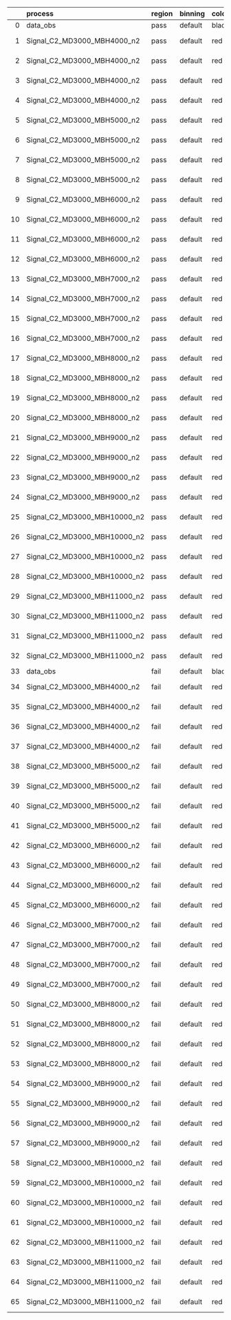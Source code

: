 |    | process                      | region   | binning   | color   | process_type   |   scale | variation   | source_filename                                                       | source_histname    | alias                        | title     |   combine_idx |     lnN |   shapes | syst_type   | direction   | variation_alias   |
|---:|:-----------------------------|:---------|:----------|:--------|:---------------|--------:|:------------|:----------------------------------------------------------------------|:-------------------|:-----------------------------|:----------|--------------:|--------:|---------:|:------------|:------------|:------------------|
|  0 | data_obs                     | pass     | default   | black   | DATA           |       1 | nominal     | ./histograms_for_2DAlphabet_v18//BH_Data.root                         | hpass              | Data                         | Data      |           nan | nan     |      nan | nan         | nan         | nan               |
|  1 | Signal_C2_MD3000_MBH4000_n2  | pass     | default   | red     | SIGNAL         |       1 | lumi        | ./histograms_for_2DAlphabet_v18//BH_Signal_C2_MD3000_MBH4000_n2.root  | hpass              | Signal_C2_MD3000_MBH4000_n2  | BH signal |           nan |   1.016 |      nan | lnN         | nan         | nan               |
|  2 | Signal_C2_MD3000_MBH4000_n2  | pass     | default   | red     | SIGNAL         |       1 | SVM         | ./histograms_for_2DAlphabet_v18//BH_Signal_C2_MD3000_MBH4000_n2.root  | hpass_SVMsyst_up   | Signal_C2_MD3000_MBH4000_n2  | BH signal |           nan | nan     |        1 | shapes      | Up          | SVMsyst           |
|  3 | Signal_C2_MD3000_MBH4000_n2  | pass     | default   | red     | SIGNAL         |       1 | SVM         | ./histograms_for_2DAlphabet_v18//BH_Signal_C2_MD3000_MBH4000_n2.root  | hpass_SVMsyst_down | Signal_C2_MD3000_MBH4000_n2  | BH signal |           nan | nan     |        1 | shapes      | Down        | SVMsyst           |
|  4 | Signal_C2_MD3000_MBH4000_n2  | pass     | default   | red     | SIGNAL         |       1 | nominal     | ./histograms_for_2DAlphabet_v18//BH_Signal_C2_MD3000_MBH4000_n2.root  | hpass              | Signal_C2_MD3000_MBH4000_n2  | BH signal |           nan | nan     |      nan | nan         | nan         | nan               |
|  5 | Signal_C2_MD3000_MBH5000_n2  | pass     | default   | red     | SIGNAL         |       1 | lumi        | ./histograms_for_2DAlphabet_v18//BH_Signal_C2_MD3000_MBH5000_n2.root  | hpass              | Signal_C2_MD3000_MBH5000_n2  | BH signal |           nan |   1.016 |      nan | lnN         | nan         | nan               |
|  6 | Signal_C2_MD3000_MBH5000_n2  | pass     | default   | red     | SIGNAL         |       1 | SVM         | ./histograms_for_2DAlphabet_v18//BH_Signal_C2_MD3000_MBH5000_n2.root  | hpass_SVMsyst_up   | Signal_C2_MD3000_MBH5000_n2  | BH signal |           nan | nan     |        1 | shapes      | Up          | SVMsyst           |
|  7 | Signal_C2_MD3000_MBH5000_n2  | pass     | default   | red     | SIGNAL         |       1 | SVM         | ./histograms_for_2DAlphabet_v18//BH_Signal_C2_MD3000_MBH5000_n2.root  | hpass_SVMsyst_down | Signal_C2_MD3000_MBH5000_n2  | BH signal |           nan | nan     |        1 | shapes      | Down        | SVMsyst           |
|  8 | Signal_C2_MD3000_MBH5000_n2  | pass     | default   | red     | SIGNAL         |       1 | nominal     | ./histograms_for_2DAlphabet_v18//BH_Signal_C2_MD3000_MBH5000_n2.root  | hpass              | Signal_C2_MD3000_MBH5000_n2  | BH signal |           nan | nan     |      nan | nan         | nan         | nan               |
|  9 | Signal_C2_MD3000_MBH6000_n2  | pass     | default   | red     | SIGNAL         |       1 | lumi        | ./histograms_for_2DAlphabet_v18//BH_Signal_C2_MD3000_MBH6000_n2.root  | hpass              | Signal_C2_MD3000_MBH6000_n2  | BH signal |           nan |   1.016 |      nan | lnN         | nan         | nan               |
| 10 | Signal_C2_MD3000_MBH6000_n2  | pass     | default   | red     | SIGNAL         |       1 | SVM         | ./histograms_for_2DAlphabet_v18//BH_Signal_C2_MD3000_MBH6000_n2.root  | hpass_SVMsyst_up   | Signal_C2_MD3000_MBH6000_n2  | BH signal |           nan | nan     |        1 | shapes      | Up          | SVMsyst           |
| 11 | Signal_C2_MD3000_MBH6000_n2  | pass     | default   | red     | SIGNAL         |       1 | SVM         | ./histograms_for_2DAlphabet_v18//BH_Signal_C2_MD3000_MBH6000_n2.root  | hpass_SVMsyst_down | Signal_C2_MD3000_MBH6000_n2  | BH signal |           nan | nan     |        1 | shapes      | Down        | SVMsyst           |
| 12 | Signal_C2_MD3000_MBH6000_n2  | pass     | default   | red     | SIGNAL         |       1 | nominal     | ./histograms_for_2DAlphabet_v18//BH_Signal_C2_MD3000_MBH6000_n2.root  | hpass              | Signal_C2_MD3000_MBH6000_n2  | BH signal |           nan | nan     |      nan | nan         | nan         | nan               |
| 13 | Signal_C2_MD3000_MBH7000_n2  | pass     | default   | red     | SIGNAL         |       1 | lumi        | ./histograms_for_2DAlphabet_v18//BH_Signal_C2_MD3000_MBH7000_n2.root  | hpass              | Signal_C2_MD3000_MBH7000_n2  | BH signal |           nan |   1.016 |      nan | lnN         | nan         | nan               |
| 14 | Signal_C2_MD3000_MBH7000_n2  | pass     | default   | red     | SIGNAL         |       1 | SVM         | ./histograms_for_2DAlphabet_v18//BH_Signal_C2_MD3000_MBH7000_n2.root  | hpass_SVMsyst_up   | Signal_C2_MD3000_MBH7000_n2  | BH signal |           nan | nan     |        1 | shapes      | Up          | SVMsyst           |
| 15 | Signal_C2_MD3000_MBH7000_n2  | pass     | default   | red     | SIGNAL         |       1 | SVM         | ./histograms_for_2DAlphabet_v18//BH_Signal_C2_MD3000_MBH7000_n2.root  | hpass_SVMsyst_down | Signal_C2_MD3000_MBH7000_n2  | BH signal |           nan | nan     |        1 | shapes      | Down        | SVMsyst           |
| 16 | Signal_C2_MD3000_MBH7000_n2  | pass     | default   | red     | SIGNAL         |       1 | nominal     | ./histograms_for_2DAlphabet_v18//BH_Signal_C2_MD3000_MBH7000_n2.root  | hpass              | Signal_C2_MD3000_MBH7000_n2  | BH signal |           nan | nan     |      nan | nan         | nan         | nan               |
| 17 | Signal_C2_MD3000_MBH8000_n2  | pass     | default   | red     | SIGNAL         |       1 | lumi        | ./histograms_for_2DAlphabet_v18//BH_Signal_C2_MD3000_MBH8000_n2.root  | hpass              | Signal_C2_MD3000_MBH8000_n2  | BH signal |           nan |   1.016 |      nan | lnN         | nan         | nan               |
| 18 | Signal_C2_MD3000_MBH8000_n2  | pass     | default   | red     | SIGNAL         |       1 | SVM         | ./histograms_for_2DAlphabet_v18//BH_Signal_C2_MD3000_MBH8000_n2.root  | hpass_SVMsyst_up   | Signal_C2_MD3000_MBH8000_n2  | BH signal |           nan | nan     |        1 | shapes      | Up          | SVMsyst           |
| 19 | Signal_C2_MD3000_MBH8000_n2  | pass     | default   | red     | SIGNAL         |       1 | SVM         | ./histograms_for_2DAlphabet_v18//BH_Signal_C2_MD3000_MBH8000_n2.root  | hpass_SVMsyst_down | Signal_C2_MD3000_MBH8000_n2  | BH signal |           nan | nan     |        1 | shapes      | Down        | SVMsyst           |
| 20 | Signal_C2_MD3000_MBH8000_n2  | pass     | default   | red     | SIGNAL         |       1 | nominal     | ./histograms_for_2DAlphabet_v18//BH_Signal_C2_MD3000_MBH8000_n2.root  | hpass              | Signal_C2_MD3000_MBH8000_n2  | BH signal |           nan | nan     |      nan | nan         | nan         | nan               |
| 21 | Signal_C2_MD3000_MBH9000_n2  | pass     | default   | red     | SIGNAL         |       1 | lumi        | ./histograms_for_2DAlphabet_v18//BH_Signal_C2_MD3000_MBH9000_n2.root  | hpass              | Signal_C2_MD3000_MBH9000_n2  | BH signal |           nan |   1.016 |      nan | lnN         | nan         | nan               |
| 22 | Signal_C2_MD3000_MBH9000_n2  | pass     | default   | red     | SIGNAL         |       1 | SVM         | ./histograms_for_2DAlphabet_v18//BH_Signal_C2_MD3000_MBH9000_n2.root  | hpass_SVMsyst_up   | Signal_C2_MD3000_MBH9000_n2  | BH signal |           nan | nan     |        1 | shapes      | Up          | SVMsyst           |
| 23 | Signal_C2_MD3000_MBH9000_n2  | pass     | default   | red     | SIGNAL         |       1 | SVM         | ./histograms_for_2DAlphabet_v18//BH_Signal_C2_MD3000_MBH9000_n2.root  | hpass_SVMsyst_down | Signal_C2_MD3000_MBH9000_n2  | BH signal |           nan | nan     |        1 | shapes      | Down        | SVMsyst           |
| 24 | Signal_C2_MD3000_MBH9000_n2  | pass     | default   | red     | SIGNAL         |       1 | nominal     | ./histograms_for_2DAlphabet_v18//BH_Signal_C2_MD3000_MBH9000_n2.root  | hpass              | Signal_C2_MD3000_MBH9000_n2  | BH signal |           nan | nan     |      nan | nan         | nan         | nan               |
| 25 | Signal_C2_MD3000_MBH10000_n2 | pass     | default   | red     | SIGNAL         |       1 | lumi        | ./histograms_for_2DAlphabet_v18//BH_Signal_C2_MD3000_MBH10000_n2.root | hpass              | Signal_C2_MD3000_MBH10000_n2 | BH signal |           nan |   1.016 |      nan | lnN         | nan         | nan               |
| 26 | Signal_C2_MD3000_MBH10000_n2 | pass     | default   | red     | SIGNAL         |       1 | SVM         | ./histograms_for_2DAlphabet_v18//BH_Signal_C2_MD3000_MBH10000_n2.root | hpass_SVMsyst_up   | Signal_C2_MD3000_MBH10000_n2 | BH signal |           nan | nan     |        1 | shapes      | Up          | SVMsyst           |
| 27 | Signal_C2_MD3000_MBH10000_n2 | pass     | default   | red     | SIGNAL         |       1 | SVM         | ./histograms_for_2DAlphabet_v18//BH_Signal_C2_MD3000_MBH10000_n2.root | hpass_SVMsyst_down | Signal_C2_MD3000_MBH10000_n2 | BH signal |           nan | nan     |        1 | shapes      | Down        | SVMsyst           |
| 28 | Signal_C2_MD3000_MBH10000_n2 | pass     | default   | red     | SIGNAL         |       1 | nominal     | ./histograms_for_2DAlphabet_v18//BH_Signal_C2_MD3000_MBH10000_n2.root | hpass              | Signal_C2_MD3000_MBH10000_n2 | BH signal |           nan | nan     |      nan | nan         | nan         | nan               |
| 29 | Signal_C2_MD3000_MBH11000_n2 | pass     | default   | red     | SIGNAL         |       1 | lumi        | ./histograms_for_2DAlphabet_v18//BH_Signal_C2_MD3000_MBH11000_n2.root | hpass              | Signal_C2_MD3000_MBH11000_n2 | BH signal |           nan |   1.016 |      nan | lnN         | nan         | nan               |
| 30 | Signal_C2_MD3000_MBH11000_n2 | pass     | default   | red     | SIGNAL         |       1 | SVM         | ./histograms_for_2DAlphabet_v18//BH_Signal_C2_MD3000_MBH11000_n2.root | hpass_SVMsyst_up   | Signal_C2_MD3000_MBH11000_n2 | BH signal |           nan | nan     |        1 | shapes      | Up          | SVMsyst           |
| 31 | Signal_C2_MD3000_MBH11000_n2 | pass     | default   | red     | SIGNAL         |       1 | SVM         | ./histograms_for_2DAlphabet_v18//BH_Signal_C2_MD3000_MBH11000_n2.root | hpass_SVMsyst_down | Signal_C2_MD3000_MBH11000_n2 | BH signal |           nan | nan     |        1 | shapes      | Down        | SVMsyst           |
| 32 | Signal_C2_MD3000_MBH11000_n2 | pass     | default   | red     | SIGNAL         |       1 | nominal     | ./histograms_for_2DAlphabet_v18//BH_Signal_C2_MD3000_MBH11000_n2.root | hpass              | Signal_C2_MD3000_MBH11000_n2 | BH signal |           nan | nan     |      nan | nan         | nan         | nan               |
| 33 | data_obs                     | fail     | default   | black   | DATA           |       1 | nominal     | ./histograms_for_2DAlphabet_v18//BH_Data.root                         | hfail              | Data                         | Data      |           nan | nan     |      nan | nan         | nan         | nan               |
| 34 | Signal_C2_MD3000_MBH4000_n2  | fail     | default   | red     | SIGNAL         |       1 | lumi        | ./histograms_for_2DAlphabet_v18//BH_Signal_C2_MD3000_MBH4000_n2.root  | hfail              | Signal_C2_MD3000_MBH4000_n2  | BH signal |           nan |   1.016 |      nan | lnN         | nan         | nan               |
| 35 | Signal_C2_MD3000_MBH4000_n2  | fail     | default   | red     | SIGNAL         |       1 | SVM         | ./histograms_for_2DAlphabet_v18//BH_Signal_C2_MD3000_MBH4000_n2.root  | hfail_SVMsyst_up   | Signal_C2_MD3000_MBH4000_n2  | BH signal |           nan | nan     |        1 | shapes      | Up          | SVMsyst           |
| 36 | Signal_C2_MD3000_MBH4000_n2  | fail     | default   | red     | SIGNAL         |       1 | SVM         | ./histograms_for_2DAlphabet_v18//BH_Signal_C2_MD3000_MBH4000_n2.root  | hfail_SVMsyst_down | Signal_C2_MD3000_MBH4000_n2  | BH signal |           nan | nan     |        1 | shapes      | Down        | SVMsyst           |
| 37 | Signal_C2_MD3000_MBH4000_n2  | fail     | default   | red     | SIGNAL         |       1 | nominal     | ./histograms_for_2DAlphabet_v18//BH_Signal_C2_MD3000_MBH4000_n2.root  | hfail              | Signal_C2_MD3000_MBH4000_n2  | BH signal |           nan | nan     |      nan | nan         | nan         | nan               |
| 38 | Signal_C2_MD3000_MBH5000_n2  | fail     | default   | red     | SIGNAL         |       1 | lumi        | ./histograms_for_2DAlphabet_v18//BH_Signal_C2_MD3000_MBH5000_n2.root  | hfail              | Signal_C2_MD3000_MBH5000_n2  | BH signal |           nan |   1.016 |      nan | lnN         | nan         | nan               |
| 39 | Signal_C2_MD3000_MBH5000_n2  | fail     | default   | red     | SIGNAL         |       1 | SVM         | ./histograms_for_2DAlphabet_v18//BH_Signal_C2_MD3000_MBH5000_n2.root  | hfail_SVMsyst_up   | Signal_C2_MD3000_MBH5000_n2  | BH signal |           nan | nan     |        1 | shapes      | Up          | SVMsyst           |
| 40 | Signal_C2_MD3000_MBH5000_n2  | fail     | default   | red     | SIGNAL         |       1 | SVM         | ./histograms_for_2DAlphabet_v18//BH_Signal_C2_MD3000_MBH5000_n2.root  | hfail_SVMsyst_down | Signal_C2_MD3000_MBH5000_n2  | BH signal |           nan | nan     |        1 | shapes      | Down        | SVMsyst           |
| 41 | Signal_C2_MD3000_MBH5000_n2  | fail     | default   | red     | SIGNAL         |       1 | nominal     | ./histograms_for_2DAlphabet_v18//BH_Signal_C2_MD3000_MBH5000_n2.root  | hfail              | Signal_C2_MD3000_MBH5000_n2  | BH signal |           nan | nan     |      nan | nan         | nan         | nan               |
| 42 | Signal_C2_MD3000_MBH6000_n2  | fail     | default   | red     | SIGNAL         |       1 | lumi        | ./histograms_for_2DAlphabet_v18//BH_Signal_C2_MD3000_MBH6000_n2.root  | hfail              | Signal_C2_MD3000_MBH6000_n2  | BH signal |           nan |   1.016 |      nan | lnN         | nan         | nan               |
| 43 | Signal_C2_MD3000_MBH6000_n2  | fail     | default   | red     | SIGNAL         |       1 | SVM         | ./histograms_for_2DAlphabet_v18//BH_Signal_C2_MD3000_MBH6000_n2.root  | hfail_SVMsyst_up   | Signal_C2_MD3000_MBH6000_n2  | BH signal |           nan | nan     |        1 | shapes      | Up          | SVMsyst           |
| 44 | Signal_C2_MD3000_MBH6000_n2  | fail     | default   | red     | SIGNAL         |       1 | SVM         | ./histograms_for_2DAlphabet_v18//BH_Signal_C2_MD3000_MBH6000_n2.root  | hfail_SVMsyst_down | Signal_C2_MD3000_MBH6000_n2  | BH signal |           nan | nan     |        1 | shapes      | Down        | SVMsyst           |
| 45 | Signal_C2_MD3000_MBH6000_n2  | fail     | default   | red     | SIGNAL         |       1 | nominal     | ./histograms_for_2DAlphabet_v18//BH_Signal_C2_MD3000_MBH6000_n2.root  | hfail              | Signal_C2_MD3000_MBH6000_n2  | BH signal |           nan | nan     |      nan | nan         | nan         | nan               |
| 46 | Signal_C2_MD3000_MBH7000_n2  | fail     | default   | red     | SIGNAL         |       1 | lumi        | ./histograms_for_2DAlphabet_v18//BH_Signal_C2_MD3000_MBH7000_n2.root  | hfail              | Signal_C2_MD3000_MBH7000_n2  | BH signal |           nan |   1.016 |      nan | lnN         | nan         | nan               |
| 47 | Signal_C2_MD3000_MBH7000_n2  | fail     | default   | red     | SIGNAL         |       1 | SVM         | ./histograms_for_2DAlphabet_v18//BH_Signal_C2_MD3000_MBH7000_n2.root  | hfail_SVMsyst_up   | Signal_C2_MD3000_MBH7000_n2  | BH signal |           nan | nan     |        1 | shapes      | Up          | SVMsyst           |
| 48 | Signal_C2_MD3000_MBH7000_n2  | fail     | default   | red     | SIGNAL         |       1 | SVM         | ./histograms_for_2DAlphabet_v18//BH_Signal_C2_MD3000_MBH7000_n2.root  | hfail_SVMsyst_down | Signal_C2_MD3000_MBH7000_n2  | BH signal |           nan | nan     |        1 | shapes      | Down        | SVMsyst           |
| 49 | Signal_C2_MD3000_MBH7000_n2  | fail     | default   | red     | SIGNAL         |       1 | nominal     | ./histograms_for_2DAlphabet_v18//BH_Signal_C2_MD3000_MBH7000_n2.root  | hfail              | Signal_C2_MD3000_MBH7000_n2  | BH signal |           nan | nan     |      nan | nan         | nan         | nan               |
| 50 | Signal_C2_MD3000_MBH8000_n2  | fail     | default   | red     | SIGNAL         |       1 | lumi        | ./histograms_for_2DAlphabet_v18//BH_Signal_C2_MD3000_MBH8000_n2.root  | hfail              | Signal_C2_MD3000_MBH8000_n2  | BH signal |           nan |   1.016 |      nan | lnN         | nan         | nan               |
| 51 | Signal_C2_MD3000_MBH8000_n2  | fail     | default   | red     | SIGNAL         |       1 | SVM         | ./histograms_for_2DAlphabet_v18//BH_Signal_C2_MD3000_MBH8000_n2.root  | hfail_SVMsyst_up   | Signal_C2_MD3000_MBH8000_n2  | BH signal |           nan | nan     |        1 | shapes      | Up          | SVMsyst           |
| 52 | Signal_C2_MD3000_MBH8000_n2  | fail     | default   | red     | SIGNAL         |       1 | SVM         | ./histograms_for_2DAlphabet_v18//BH_Signal_C2_MD3000_MBH8000_n2.root  | hfail_SVMsyst_down | Signal_C2_MD3000_MBH8000_n2  | BH signal |           nan | nan     |        1 | shapes      | Down        | SVMsyst           |
| 53 | Signal_C2_MD3000_MBH8000_n2  | fail     | default   | red     | SIGNAL         |       1 | nominal     | ./histograms_for_2DAlphabet_v18//BH_Signal_C2_MD3000_MBH8000_n2.root  | hfail              | Signal_C2_MD3000_MBH8000_n2  | BH signal |           nan | nan     |      nan | nan         | nan         | nan               |
| 54 | Signal_C2_MD3000_MBH9000_n2  | fail     | default   | red     | SIGNAL         |       1 | lumi        | ./histograms_for_2DAlphabet_v18//BH_Signal_C2_MD3000_MBH9000_n2.root  | hfail              | Signal_C2_MD3000_MBH9000_n2  | BH signal |           nan |   1.016 |      nan | lnN         | nan         | nan               |
| 55 | Signal_C2_MD3000_MBH9000_n2  | fail     | default   | red     | SIGNAL         |       1 | SVM         | ./histograms_for_2DAlphabet_v18//BH_Signal_C2_MD3000_MBH9000_n2.root  | hfail_SVMsyst_up   | Signal_C2_MD3000_MBH9000_n2  | BH signal |           nan | nan     |        1 | shapes      | Up          | SVMsyst           |
| 56 | Signal_C2_MD3000_MBH9000_n2  | fail     | default   | red     | SIGNAL         |       1 | SVM         | ./histograms_for_2DAlphabet_v18//BH_Signal_C2_MD3000_MBH9000_n2.root  | hfail_SVMsyst_down | Signal_C2_MD3000_MBH9000_n2  | BH signal |           nan | nan     |        1 | shapes      | Down        | SVMsyst           |
| 57 | Signal_C2_MD3000_MBH9000_n2  | fail     | default   | red     | SIGNAL         |       1 | nominal     | ./histograms_for_2DAlphabet_v18//BH_Signal_C2_MD3000_MBH9000_n2.root  | hfail              | Signal_C2_MD3000_MBH9000_n2  | BH signal |           nan | nan     |      nan | nan         | nan         | nan               |
| 58 | Signal_C2_MD3000_MBH10000_n2 | fail     | default   | red     | SIGNAL         |       1 | lumi        | ./histograms_for_2DAlphabet_v18//BH_Signal_C2_MD3000_MBH10000_n2.root | hfail              | Signal_C2_MD3000_MBH10000_n2 | BH signal |           nan |   1.016 |      nan | lnN         | nan         | nan               |
| 59 | Signal_C2_MD3000_MBH10000_n2 | fail     | default   | red     | SIGNAL         |       1 | SVM         | ./histograms_for_2DAlphabet_v18//BH_Signal_C2_MD3000_MBH10000_n2.root | hfail_SVMsyst_up   | Signal_C2_MD3000_MBH10000_n2 | BH signal |           nan | nan     |        1 | shapes      | Up          | SVMsyst           |
| 60 | Signal_C2_MD3000_MBH10000_n2 | fail     | default   | red     | SIGNAL         |       1 | SVM         | ./histograms_for_2DAlphabet_v18//BH_Signal_C2_MD3000_MBH10000_n2.root | hfail_SVMsyst_down | Signal_C2_MD3000_MBH10000_n2 | BH signal |           nan | nan     |        1 | shapes      | Down        | SVMsyst           |
| 61 | Signal_C2_MD3000_MBH10000_n2 | fail     | default   | red     | SIGNAL         |       1 | nominal     | ./histograms_for_2DAlphabet_v18//BH_Signal_C2_MD3000_MBH10000_n2.root | hfail              | Signal_C2_MD3000_MBH10000_n2 | BH signal |           nan | nan     |      nan | nan         | nan         | nan               |
| 62 | Signal_C2_MD3000_MBH11000_n2 | fail     | default   | red     | SIGNAL         |       1 | lumi        | ./histograms_for_2DAlphabet_v18//BH_Signal_C2_MD3000_MBH11000_n2.root | hfail              | Signal_C2_MD3000_MBH11000_n2 | BH signal |           nan |   1.016 |      nan | lnN         | nan         | nan               |
| 63 | Signal_C2_MD3000_MBH11000_n2 | fail     | default   | red     | SIGNAL         |       1 | SVM         | ./histograms_for_2DAlphabet_v18//BH_Signal_C2_MD3000_MBH11000_n2.root | hfail_SVMsyst_up   | Signal_C2_MD3000_MBH11000_n2 | BH signal |           nan | nan     |        1 | shapes      | Up          | SVMsyst           |
| 64 | Signal_C2_MD3000_MBH11000_n2 | fail     | default   | red     | SIGNAL         |       1 | SVM         | ./histograms_for_2DAlphabet_v18//BH_Signal_C2_MD3000_MBH11000_n2.root | hfail_SVMsyst_down | Signal_C2_MD3000_MBH11000_n2 | BH signal |           nan | nan     |        1 | shapes      | Down        | SVMsyst           |
| 65 | Signal_C2_MD3000_MBH11000_n2 | fail     | default   | red     | SIGNAL         |       1 | nominal     | ./histograms_for_2DAlphabet_v18//BH_Signal_C2_MD3000_MBH11000_n2.root | hfail              | Signal_C2_MD3000_MBH11000_n2 | BH signal |           nan | nan     |      nan | nan         | nan         | nan               |